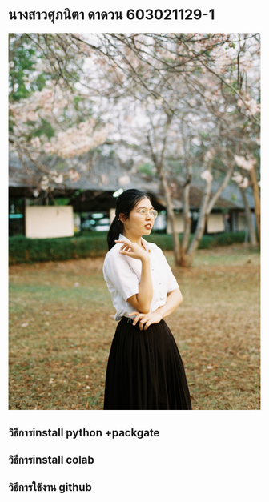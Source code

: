 # นางสาวศุภนิตา   ดาดวน    603021129-1
![nita](000032.jpg)
## วิธีการinstall python +packgate
## วิธีการinstall  colab 
## วิธีการใช้้งาน github